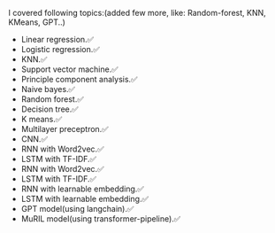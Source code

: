 I covered following topics:(added few more, like: Random-forest, KNN, KMeans, GPT..)
- Linear regression.✅
- Logistic regression.✅
- KNN.✅
- Support vector machine.✅
- Principle component analysis.✅
- Naive bayes.✅
- Random forest.✅
- Decision tree.✅
- K means.✅
- Multilayer preceptron.✅
- CNN.✅
- RNN with Word2vec.✅
- LSTM with TF-IDF.✅
- RNN with Word2vec.✅
- LSTM with TF-IDF.✅
- RNN with learnable embedding.✅
- LSTM with learnable embedding.✅
- GPT model(using langchain).✅
- MuRIL model(using transformer-pipeline).✅
